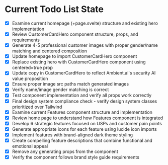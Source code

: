 <!-- DO NOT EDIT - Managed by todo_list tool -->
<!-- Updated: 2025-09-26T05:17:39.098Z -->

# Current Todo List State

- [x] Examine current homepage (+page.svelte) structure and existing hero implementation
- [x] Review CustomerCardHero component structure, props, and requirements
- [x] Generate 4-5 professional customer images with proper gender/name matching and centered composition
- [x] Update homepage to import CustomerCardHero component
- [x] Replace existing hero with CustomerCardHero component using centered=true prop
- [x] Update copy in CustomerCardHero to reflect Ambient.ai's security AI value proposition
- [x] Ensure proper image src paths match generated images
- [x] Verify name/image gender matching is correct
- [x] Test component implementation and verify all props work correctly
- [x] Final design system compliance check - verify design system classes prioritized over Tailwind
- [x] Examine current Features component structure and implementation
- [x] Review home page to understand how Features component is integrated
- [x] Develop 6 strategic features focused on USPs and customer pain points
- [x] Generate appropriate icons for each feature using lucide icon imports
- [x] Implement features with brand-aligned dark theme styling
- [x] Create compelling feature descriptions that combine functional and emotional appeal
- [x] Remove any generating props from the component
- [x] Verify the component follows brand style guide requirements
